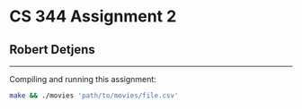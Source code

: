 # CS 344 Assignment 2

## Robert Detjens

---

Compiling and running this assignment:

```bash
make && ./movies 'path/to/movies/file.csv'
```
